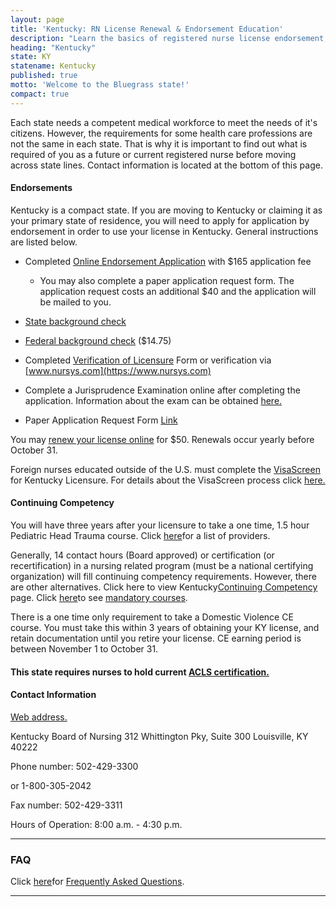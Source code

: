 ```yaml
---
layout: page
title: 'Kentucky: RN License Renewal & Endorsement Education'
description: "Learn the basics of registered nurse license endorsement, renewal, and continuing education in Kentucky. Maintain your nursing license with ease.\r"
heading: "Kentucky"
state: KY
statename: Kentucky
published: true
motto: 'Welcome to the Bluegrass state!'
compact: true
---
```


Each state needs a competent medical workforce to meet the needs of it's
citizens. However, the requirements for some health care professions are
not the same in each state. That is why it is important to find out what
is required of you as a future or current registered nurse before moving
across state lines. Contact information is located at the bottom of this
page.

#### Endorsements

Kentucky is a compact state. If you are moving to Kentucky or claiming
it as your primary state of residence, you will need to apply for
application by endorsement in order to use your license in Kentucky.
General instructions are listed below.

-   Completed [Online Endorsement
    Application](https://ssla.state.ky.us/kbnursing/RNLicensureAPRNApplication.aspx)
    with \$165 application fee

    -   You may also complete a paper application request form. The
        application request costs an additional \$40 and the application
        will be mailed to you.

-   [State background
    check](https://kbn.ky.gov/apply/Pages/courtnet.aspx)

-   [Federal background
    check](https://kbn.ky.gov/apply/Pages/courtnet.aspx) (\$14.75)

-   Completed [Verification of
    Licensure](https://kbn.ky.gov/apply/Documents/appattach2.pdf) Form
    or verification via [www.nursys.com](https://www.nursys.com)

-   Complete a Jurisprudence Examination online after completing the
    application. Information about the exam can be obtained
    [here.](https://kbn.ky.gov/apply/Pages/jpexam.aspx)

-   Paper Application Request Form
    [Link](https://kbn.ky.gov/apply/Documents/paper_req_endorse.pdf)

You may [renew your license
online](https://ssla.state.ky.us/kbnursing/SearchLicense.aspx?TYP=RNCOMPACT)
for \$50. Renewals occur yearly before October 31.

Foreign nurses educated outside of the U.S. must complete the
[VisaScreen](https://www.cgfns.org/services/visascreen/) for Kentucky
Licensure. For details about the VisaScreen process click
[here.](https://kbn.ky.gov/apply/Documents/kbnfacts.pdf)

#### Continuing Competency

You will have three years after your licensure to take a one time, 1.5
hour Pediatric Head Trauma course. Click
[here](https://kbn.ky.gov/FTP/ce_pht.pdf)for a list of providers.

Generally, 14 contact hours (Board approved) or certification (or
recertification) in a nursing related program (must be a national
certifying organization) will fill continuing competency requirements.
However, there are other alternatives. Click here to view
Kentucky[Continuing
Competency](https://kbn.ky.gov/ce/Pages/default.aspx) page. Click
[here](https://kbn.ky.gov/ce/Pages/default.aspx)to see [mandatory
courses](https://kbn.ky.gov/ce/Pages/default.aspx).

There is a one time only requirement to take a Domestic Violence CE
course. You must take this within 3 years of obtaining your KY license,
and retain documentation until you retire your license. CE earning
period is between November 1 to October 31.

#### This state requires nurses to hold current [ACLS certification.](https://www.acls.net/kentucky-acls-pals-bls.htm)

#### Contact Information

[Web address.](https://kbn.ky.gov/Pages/default.aspx)

Kentucky Board of Nursing
312 Whittington Pky, Suite 300
Louisville, KY 40222

Phone number: 502-429-3300

or 1-800-305-2042

Fax number: 502-429-3311

Hours of Operation: 8:00 a.m. - 4:30 p.m.

* * * * *

### FAQ

Click
[here](https://www.llr.sc.gov/POL/Nursing/index.asp?file=faq.htm)for
[Frequently Asked
Questions](https://www.llr.sc.gov/POL/Nursing/index.asp?file=faq.htm).

* * * * *
